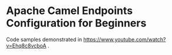 # Apache Camel Endpoints Configuration for Beginners
Code samples demonstrated in https://www.youtube.com/watch?v=Ehq8c8vcboA .
